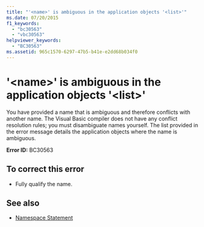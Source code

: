 ```yaml
---
title: "'<name>' is ambiguous in the application objects '<list>'"
ms.date: 07/20/2015
f1_keywords: 
  - "bc30563"
  - "vbc30563"
helpviewer_keywords: 
  - "BC30563"
ms.assetid: 965c1570-6297-47b5-b41e-e2dd68b034f0
---
```

# '\<name>' is ambiguous in the application objects '\<list>'
You have provided a name that is ambiguous and therefore conflicts with another name. The Visual Basic compiler does not have any conflict resolution rules; you must disambiguate names yourself. The list provided in the error message details the application objects where the name is ambiguous.  
  
 **Error ID:** BC30563  
  
## To correct this error  
  
- Fully qualify the name.  
  
## See also

- [Namespace Statement](../../visual-basic/language-reference/statements/namespace-statement.md)
